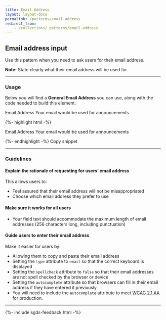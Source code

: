 ```yaml
---
title: Email Address
layout: layout-docs
permalink: /patterns/email-address
redirect_from:
    - /collections/_patterns/email-address
---
```

Email address input
-------------------

Use this pattern when you need to ask users for their email address.

**Note:** State clearly what their email address will be used for.

* * *

### Usage

Below you will find a **General Email Address** you can use, along with the code needed to build this element.

Email Address Your email would be used for announcements

{%- highlight html -%}

Email Address Your email would be used for announcements

{%- endhighlight -%} Copy snippet

* * *

### Guidelines

#### Explain the rationale of requesting for users’ email address

This allows users to:

*   Feel assured that their email address will not be misappropriated
*   Choose which email address they prefer to use

#### Make sure it works for all users

*   Your field text should accommodate the maximum length of email addresses (256 characters long, including punctuation)

#### Guide users to enter their email address

Make it easier for users by:

*   Allowing them to copy and paste their email address
*   Setting the `type` attribute to `email` so that the correct keyboard is displayed
*   Setting the `spellcheck` attribute to `false` so that their email addresses are not spell checked by the browser or device
*   Setting the `autocomplete` attribute so that browsers can fill in their email address if they have entered it previously
*   You will need to include the `autocomplete` attribute to meet [WCAG 2.1 AA](https://www.w3.org/WAI/WCAG21/Understanding/identify-input-purpose.html) for production.

* * *

{%- include sgds-feedback.html -%}

